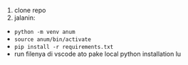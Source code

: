1. clone repo
2. jalanin:
- `python -m venv anum`
- `source anum/bin/activate`
- `pip install -r requirements.txt`
- run filenya di vscode ato pake local python installation lu